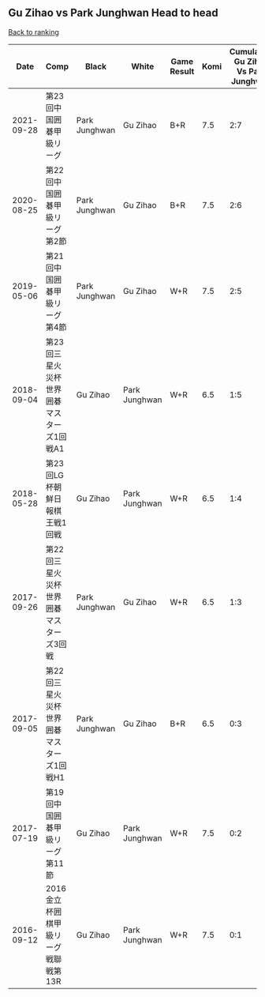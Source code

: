 ## Gu Zihao vs Park Junghwan Head to head

[Back to ranking](../../index.md)




| **Date** | **Comp** | **Black** | **White** | **Game Result** | **Komi** | **Cumulative Gu Zihao Vs Park Junghwan** | **Gu Zihao Streak** | **Park Junghwan Streak** | 
| --- | --- | --- | --- | --- | --- | --- | --- | --- |
| 2021-09-28 | 第23回中国囲碁甲級リーグ | Park Junghwan | Gu Zihao | B+R | 7.5 | 2:7 | 0 | 2 | 
| 2020-08-25 | 第22回中国囲碁甲級リーグ第2節 | Park Junghwan | Gu Zihao | B+R | 7.5 | 2:6 | 0 | 1 | 
| 2019-05-06 | 第21回中国囲碁甲級リーグ第4節 | Park Junghwan | Gu Zihao | W+R | 7.5 | 2:5 | 1 | 0 | 
| 2018-09-04 | 第23回三星火災杯世界囲碁マスターズ1回戦A1 | Gu Zihao | Park Junghwan | W+R | 6.5 | 1:5 | 0 | 2 | 
| 2018-05-28 | 第23回LG杯朝鮮日報棋王戦1回戦 | Gu Zihao | Park Junghwan | W+R | 6.5 | 1:4 | 0 | 1 | 
| 2017-09-26 | 第22回三星火災杯世界囲碁マスターズ3回戦 | Park Junghwan | Gu Zihao | W+R | 6.5 | 1:3 | 1 | 0 | 
| 2017-09-05 | 第22回三星火災杯世界囲碁マスターズ1回戦H1 | Park Junghwan | Gu Zihao | B+R | 6.5 | 0:3 | 0 | 3 | 
| 2017-07-19 | 第19回中国囲碁甲級リーグ第11節 | Gu Zihao | Park Junghwan | W+R | 7.5 | 0:2 | 0 | 2 | 
| 2016-09-12 | 2016金立杯囲棋甲級リーグ戦聯戦第13R | Gu Zihao | Park Junghwan | W+R | 7.5 | 0:1 | 0 | 1 |





